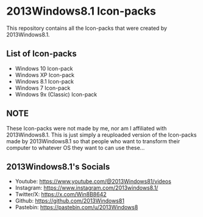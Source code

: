 # 2013Windows8.1 Icon-packs

This repository contains all the Icon-packs that were created by 2013Windows8.1.

## List of Icon-packs

- Windows 10 Icon-pack
- Windows XP Icon-pack
- Windows 8.1 Icon-pack
- Windows 7 Icon-pack
- Windows 9x (Classic) Icon-pack

## NOTE

These Icon-packs were not made by me, nor am I affiliated with 2013Windows8.1. This is just simply a reuploaded version of the Icon-packs made by 2013Windows8.1 so that people who want to transform their computer to whatever OS they want to can use these...

## 2013Windows8.1's Socials

- Youtube: https://www.youtube.com/@2013Windows81/videos
- Instagram: https://www.instagram.com/2013windows8.1/
- Twitter/X: https://x.com/Win8B8642
- Github: https://github.com/2013Windows81
- Pastebin: https://pastebin.com/u/2013Windows8

